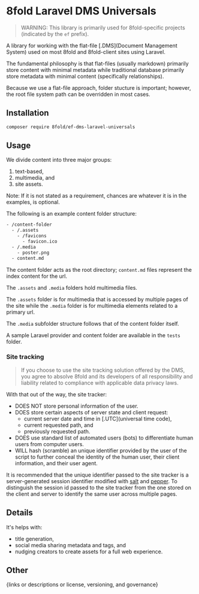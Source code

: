# 8fold Laravel DMS Universals

> WARNING: This library is primarily used for 8fold-specific projects (indicated by the `ef` prefix).

A library for working with the flat-file [.DMS](Document Management System) used on most 8fold and 8fold-client sites using Laravel.

The fundamental philosophy is that flat-files (usually markdown) primarily store content with minimal metadata while traditional database primarily store metadata with minimal content (specifically relationships).

Because we use a flat-file approach, folder stucture is important; however, the root file system path can be overridden in most cases.

## Installation

```bash
composer require 8fold/ef-dms-laravel-universals
```

## Usage

We divide content into three major groups:

1. text-based,
2. multimedia, and
3. site assets.

Note: If it is not stated as a requirement, chances are whatever it is in the examples, is optional.

The following is an example content folder structure:

```bash
- /content-folder
  - /.assets
    - /favicons
      - favicon.ico
  - /.media
    - poster.png
  - content.md
```

The content folder acts as the root directory; `content.md` files represent the index content for the url.

The `.assets` and `.media` folders hold multimedia files.

The `.assets` folder is for multimedia that is accessed by multiple pages of the site while the `.media` folder is for multimedia elements related to a primary url.

The `.media` subfolder structure follows that of the content folder itself.

A sample Laravel provider and content folder are available in the `tests` folder.

### Site tracking

> If you choose to use the site tracking solution offered by the DMS, you agree to absolve 8fold and its developers of all responsibility and liability related to compliance with applicable data privacy laws.

With that out of the way, the site tracker:

- DOES NOT store personal information of the user.
- DOES store certain aspects of server state and client request:
	- current server date and time in [.UTC](universal time code),
	- current requested path, and
	- previously requested path.
- DOES use standard list of automated users (bots) to differentiate human users from computer users.
- WILL hash (scramble) an unique identifier provided by the user of the script to further conceal the identity of the human user, their client information, and their user agent.

It is recommended that the unique identifier passed to the site tracker is a server-generated session identifier modified with [salt](https://en.wikipedia.org/wiki/Salt_(cryptography)) and [pepper](https://en.wikipedia.org/wiki/Pepper_(cryptography)). To distinguish the session id passed to the site tracker from the one stored on the client and server to identify the same user across multiple pages.

## Details

It's helps with:

- title generation,
- social media sharing metadata and tags, and
- nudging creators to create assets for a full web experience.

## Other

{links or descriptions or license, versioning, and governance}
